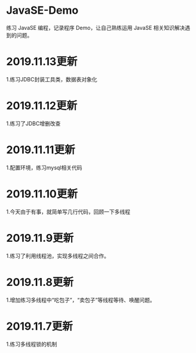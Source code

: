 # JavaSE-Demo
练习 JavaSE 编程，记录程序 Demo，让自己熟练运用 JavaSE 相关知识解决遇到的问题。

# 2019.11.13更新
1.练习JDBC封装工具类，数据表对象化

# 2019.11.12更新
1.练习了JDBC增删改查

# 2019.11.11更新
1.配置环境，练习mysql相关代码

# 2019.11.10更新
1.今天由于有事，就简单写几行代码，回顾一下多线程

# 2019.11.9更新
1.练习了利用线程池，实现多线程之间合作。<br>

# 2019.11.8更新
1.增加练习多线程中“吃包子”，“卖包子”等线程等待、唤醒问题。<br>

# 2019.11.7更新
1.练习多线程锁的机制<br>